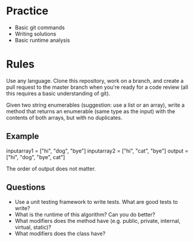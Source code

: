 Practice
========
* Basic git commands
* Writing solutions
* Basic runtime analysis

Rules
=====
Use any language. Clone this repository, work on a branch, and create a pull request to the master branch when you're ready for a code review (all this requires a basic understanding of git).

Given two string enumerables (suggestion: use a list or an array), write a method that returns an enumerable (same type as the input) with the contents of both arrays, but with no duplicates.

Example
-------
inputarray1 = ["hi", "dog", "bye"]
inputarray2 = ["hi", "cat", "bye"]
output = ["hi", "dog", "bye", cat"]

The order of output does not matter.

Questions
---------
* Use a unit testing framework to write tests. What are good tests to write?
* What is the runtime of this algorithm? Can you do better?
* What modifiers does the method have (e.g. public, private, internal, virtual, static)?
* What modifiers does the class have?